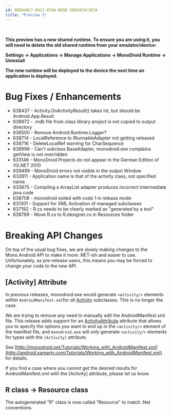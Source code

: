 ```yaml
---
id: 0EDA40C7-8613-EF0A-BD9E-56EA3F6C3B7A
title: "Preview 3"
---
```


&nbsp;

 **This preview has a new shared runtime. To ensure you are using it, you will need to delete the old shared runtime from your emulator/device:**

 **Settings -&gt; Applications -&gt; Manage Applications -&gt; MonoDroid Runtime -&gt; Uninstall**

 **The new runtime will be deployed to the device the next time an application is deployed.**

 <a name="Bug_Fixes_/_Enhancements" class="injected"></a>


# Bug Fixes / Enhancements

-  638437 - Activity.OnActivityResult() takes int, but should be Android.App.Result 
-  638972  <span title="Class Libraries">-</span> .mdb file from class library project is not copied to output directory 
-  638500 - Remove Android.Runtime.Logger?
-  638714 - LocalReference to IRunnableAdapter not getting released
-  638716 - DeleteLocalRef warning for CharSequence
-  638998 - Can't subclass BaseAdapter, monodroid.exe complains getView is not overridden 
-  633146 - MonoDroid Projects do not appear in the German Edition of VS.NET 2010 
-  639499  <span title="Tools">-</span> MonoDroid errors not visible in the output Window 
-  632611 - Application name is that of the activity class, not specified name 
-  633675  <span title="Tools">-</span> Compiling a ArrayList adapter produces incorrect intermediate java code 
-  638708 - monodroid exited with code 1 in release mode
-  631301 - Support for XML Activation of managed subclasses
-  637192 - R.cs needs to be clearly marked as "generated by a tool"
-  638769  <span title="Tools">-</span> Move R.cs to R.designer.cs in Resources folder 


 <a name="Breaking_API_Changes" class="injected"></a>


# Breaking API Changes

On top of the usual bug fixes, we are slowly making changes to the
Mono.Android API to make it more .NET-ish and easier to use. Unfortunately, as
pre-release users, this means you may be forced to change your code to the new
API.

 <a name="[Activity]_Attribute" class="injected"></a>


## [Activity] Attribute

In previous releases, monodroid.exe would generate `<activity/>` elements within `AndroidManifest.xml`for *all* [Activity](http://docs.monodroid.net/index.aspx?link=T%3aAndroid.App.Activity) subclasses. This is no longer the case.

We are trying to remove any need to manually edit the AndroidManifest.xml
file. This release adds support for an [ActivityAttribute](http://docs.monodroid.net/index.aspx?link=T%3aAndroid.App.ActivityAttribute) attribute that allows you to specify the
options you want to end up in the `<activity/>` element of the
manifest file, and `monodroid.exe` will *only* generate `<activity/>` elements for types with the `[Activity]` attribute.

See [http://monodroid.net/Tutorials/Working_with_AndroidManifest.xml](http://android.xamarin.com/Tutorials/Working_with_AndroidManifest.xml)
for details.

If you find a case where you cannot get the desired results for
AndroidManifest.xml with the [Activity] attribute, please let us know.

 <a name="R_class_-&gt;_Resource_class" class="injected"></a>


## R class -&gt; Resource class

The autogenerated "R" class is now called "Resource" to match .Net
conventions.
